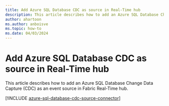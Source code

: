 ```yaml
---
title: Add Azure SQL Database CDC as source in Real-Time hub
description: This article describes how to add an Azure SQL Database Change Data Capture (CDC) as an event source in Fabric Real-Time hub. 
author: ahartoon
ms.author: anboisve
ms.topic: how-to
ms.date: 04/03/2024
---
```


# Add Azure SQL Database CDC as source in Real-Time hub
This article describes how to add an Azure SQL Database Change Data Capture (CDC) as an event source in Fabric Real-Time hub. 

[!INCLUDE [azure-sql-database-cdc-source-connector](../real-time-intelligence/event-streams/includes/azure-sql-database-cdc-source-connector.md)]